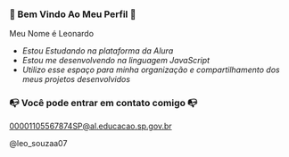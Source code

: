 ### 🐊 Bem Vindo Ao Meu Perfil 🐊

Meu Nome é Leonardo

- *Estou Estudando na plataforma da Alura*
- *Estou me desenvolvendo na linguagem JavaScript*
- *Utilizo esse espaço para minha organização e compartilhamento dos meus projetos desenvolvidos*

### 📭 Você pode entrar em contato comigo 📭

00001105567874SP@al.educacao.sp.gov.br

@leo_souzaa07
